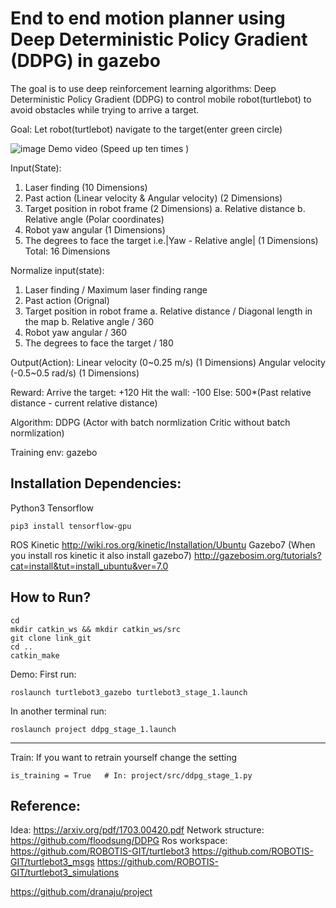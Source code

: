 # End to end motion planner using Deep Deterministic Policy Gradient (DDPG) in gazebo

The goal is to use deep reinforcement learning algorithms: Deep Deterministic Policy Gradient (DDPG) to control mobile robot(turtlebot) to avoid obstacles while trying to arrive a target.

Goal: Let robot(turtlebot) navigate to the target(enter green circle)

![image](https://github.com/m5823779/MotionPlannerUsingDDPG/blob/master/demo/demo.gif)
Demo video (Speed up ten times )

Input(State):
  1. Laser finding (10 Dimensions)
  2. Past action (Linear velocity & Angular velocity) (2 Dimensions)
  3. Target position in robot frame (2 Dimensions)
      a. Relative distance
      b. Relative angle (Polar coordinates)
  4. Robot yaw angular (1 Dimensions)
  5. The degrees to face the target i.e.|Yaw - Relative angle| (1 Dimensions)
  Total: 16 Dimensions

Normalize input(state):
  1. Laser finding / Maximum laser finding range
  2. Past action (Orignal)
  3. Target position in robot frame
      a. Relative distance / Diagonal length in the map
      b. Relative angle / 360
  4. Robot yaw angular / 360
  5. The degrees to face the target / 180

Output(Action):
Linear velocity (0~0.25 m/s) (1 Dimensions)
Angular velocity (-0.5~0.5 rad/s) (1 Dimensions)

Reward:
Arrive the target: +120
Hit the wall: -100
Else: 500*(Past relative distance - current relative distance)

Algorithm: DDPG (Actor with batch normlization Critic without batch normlization)

Training env: gazebo

## Installation Dependencies:

Python3
Tensorflow
```
pip3 install tensorflow-gpu
```
ROS Kinetic
http://wiki.ros.org/kinetic/Installation/Ubuntu
Gazebo7 (When you install ros kinetic it also install gazebo7)
http://gazebosim.org/tutorials?cat=install&tut=install_ubuntu&ver=7.0


## How to Run?
```
cd
mkdir catkin_ws && mkdir catkin_ws/src
git clone link_git
cd ..
catkin_make
```

Demo:
First run:
```
roslaunch turtlebot3_gazebo turtlebot3_stage_1.launch
```
In another terminal run:
```
roslaunch project ddpg_stage_1.launch
```
_______________________________________________________

Train:
If you want to retrain yourself change the setting

```
is_training = True   # In: project/src/ddpg_stage_1.py
```

## Reference:

Idea:
https://arxiv.org/pdf/1703.00420.pdf
Network structure:
https://github.com/floodsung/DDPG
Ros workspace:
https://github.com/ROBOTIS-GIT/turtlebot3
https://github.com/ROBOTIS-GIT/turtlebot3_msgs
https://github.com/ROBOTIS-GIT/turtlebot3_simulations

https://github.com/dranaju/project
